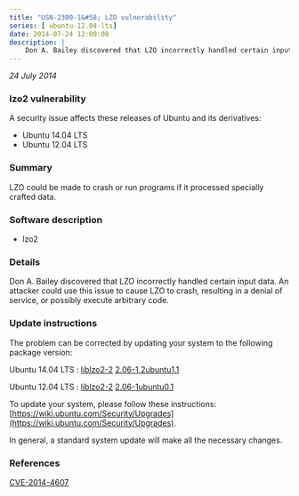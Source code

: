 ```yaml
---
title: "USN-2300-1&#58; LZO vulnerability"
series: [ ubuntu-12.04-lts]
date: 2014-07-24 12:00:00
description: |
    Don A. Bailey discovered that LZO incorrectly handled certain input data. An attacker could use this issue to cause LZO to crash, resulting in a denial of service, or possibly execute arbitrary code. 
--- 
```

 
 

*24 July 2014*

### lzo2 vulnerability

A security issue affects these releases of Ubuntu and its derivatives:

* Ubuntu 14.04 LTS
* Ubuntu 12.04 LTS

### Summary

LZO could be made to crash or run programs if it processed specially crafted data.

### Software description

* lzo2 

### Details

Don A. Bailey discovered that LZO incorrectly handled certain input data. An attacker could use this issue to cause LZO to crash, resulting in a denial of service, or possibly execute arbitrary code. 

### Update instructions

The problem can be corrected by updating your system to the following package version:

Ubuntu 14.04 LTS
 : [liblzo2-2](https://launchpad.net/ubuntu/+source/lzo2) <span> [2.06-1.2ubuntu1.1](https://launchpad.net/ubuntu/+source/lzo2/2.06-1.2ubuntu1.1) </span> 

Ubuntu 12.04 LTS
 : [liblzo2-2](https://launchpad.net/ubuntu/+source/lzo2) <span> [2.06-1ubuntu0.1](https://launchpad.net/ubuntu/+source/lzo2/2.06-1ubuntu0.1) </span> 

To update your system, please follow these instructions: [https://wiki.ubuntu.com/Security/Upgrades](https://wiki.ubuntu.com/Security/Upgrades).

In general, a standard system update will make all the necessary changes. 

### References

 
 [CVE-2014-4607](http://people.ubuntu.com/~ubuntu-security/cve/CVE-2014-4607)
 

